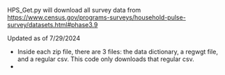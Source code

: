 HPS_Get.py will download all survey data from https://www.census.gov/programs-surveys/household-pulse-survey/datasets.html#phase3.9

Updated as of 7/29/2024

* Inside each zip file, there are 3 files: the data dictionary, a regwgt file, and a regular csv. This code only downloads that regular csv.
* 
